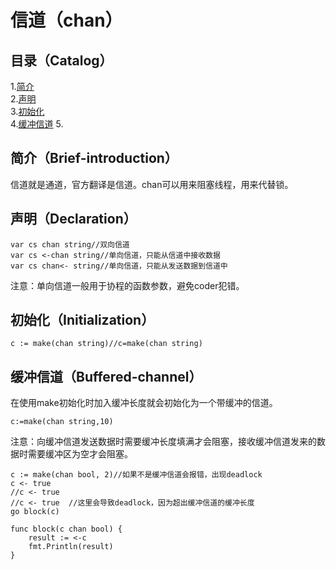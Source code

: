 # 信道（chan）
## 目录（Catalog）
1.[简介](#简介brief-introduction)</br>
2.[声明](#声明declaration)</br>
3.[初始化](#初始化initialization)</br>
4.[缓冲信道](#buffered-channel)
5.[]()
## 简介（Brief-introduction）
信道就是通道，官方翻译是信道。chan可以用来阻塞线程，用来代替锁。
## 声明（Declaration）
```
var cs chan string//双向信道
var cs <-chan string//单向信道，只能从信道中接收数据
var cs chan<- string//单向信道，只能从发送数据到信道中
```
注意：单向信道一般用于协程的函数参数，避免coder犯错。
## 初始化（Initialization）
```
c := make(chan string)//c=make(chan string)
```
## 缓冲信道（Buffered-channel）
在使用make初始化时加入缓冲长度就会初始化为一个带缓冲的信道。
```
c:=make(chan string,10)
```
注意：向缓冲信道发送数据时需要缓冲长度填满才会阻塞，接收缓冲信道发来的数据时需要缓冲区为空才会阻塞。
```
c := make(chan bool, 2)//如果不是缓冲信道会报错，出现deadlock
c <- true
//c <- true
//c <- true  //这里会导致deadlock，因为超出缓冲信道的缓冲长度
go block(c)

func block(c chan bool) {
	result := <-c
	fmt.Println(result)
}
```
##  
